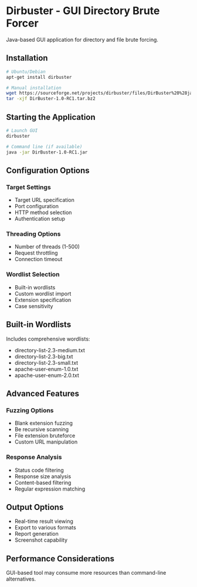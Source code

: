 # Dirbuster - GUI Directory Brute Forcer

Java-based GUI application for directory and file brute forcing.

## Installation

```bash
# Ubuntu/Debian
apt-get install dirbuster

# Manual installation
wget https://sourceforge.net/projects/dirbuster/files/DirBuster%20%28jar%20%2B%20lists%29/1.0-RC1/DirBuster-1.0-RC1.tar.bz2
tar -xjf DirBuster-1.0-RC1.tar.bz2
```

## Starting the Application

```bash
# Launch GUI
dirbuster

# Command line (if available)
java -jar DirBuster-1.0-RC1.jar
```

## Configuration Options

### Target Settings
- Target URL specification
- Port configuration  
- HTTP method selection
- Authentication setup

### Threading Options
- Number of threads (1-500)
- Request throttling
- Connection timeout

### Wordlist Selection
- Built-in wordlists
- Custom wordlist import
- Extension specification
- Case sensitivity

## Built-in Wordlists

Includes comprehensive wordlists:
- directory-list-2.3-medium.txt
- directory-list-2.3-big.txt  
- directory-list-2.3-small.txt
- apache-user-enum-1.0.txt
- apache-user-enum-2.0.txt

## Advanced Features

### Fuzzing Options
- Blank extension fuzzing
- Be recursive scanning
- File extension bruteforce
- Custom URL manipulation

### Response Analysis
- Status code filtering
- Response size analysis
- Content-based filtering
- Regular expression matching

## Output Options

- Real-time result viewing
- Export to various formats
- Report generation
- Screenshot capability

## Performance Considerations

GUI-based tool may consume more resources than command-line alternatives.
